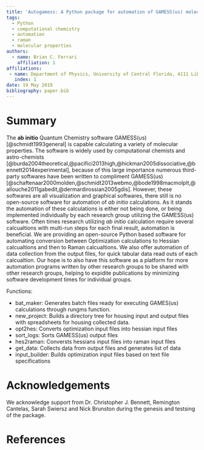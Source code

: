 ```yaml
---
title: 'Autogamess: A Python package for automation of GAMESS(us) molecular properties calculations.'
tags:
  - Python
  - computational chemistry
  - automation
  - raman
  - molecular properties
authors:
  - name: Brian C. Ferrari
    affiliation: 1
affiliations:
 - name: Department of Physics, University of Central Florida, 4111 Libra Drive, Orlando FL 32816
   index: 1
date: 19 May 2019
bibliography: paper.bib
---
```


# Summary

The **ab initio** Quantum Chemistry software GAMESS(us)[@schmidt1993general] is capable 
calculating a variety of molecular properties. The software is widely used by computational
chemists and astro-chemists [@burda2004theoretical,@pacifici2013high,@hickman2005dissociative,@bennett2014experimental],
because of this large importance numerous third-party softwares have been written to compliment GAMESS(us)
[@schaftenaar2000molden,@schmidt2013webmo,@bode1998macmolplt,@allouche2011gabedit,@dermardirossian2005gdis]. However, 
these softwares are all visualization and graphical softwares, there still is no open-source software for automation
of *ab initio* calculations. As it stands the automation of these calculations is either not being done, or being
implemented individually by each research group utilizing the GAMESS(us) software. Often times research utilizing
*ab initio* calculation require several calcualtions with multi-run steps for each final result, automation is beneficial.
We are providing an open-source Python based software for automating conversion between Optimization calculations to 
Hessian calcualtions and then to Raman calcualtions. We also offer automation of data collection from the output files,
for quick tabular data read outs of each calcualtion. Our hope is to also have this software as a platform for more 
automation programs written by other research groups to be shared with other research groups, helping to expidite 
publications by minimizing software development times for individual groups.

Functions:

* bat_maker: Generates batch files ready for executing GAMES(us) calculations through rungms function.
* new_project: Builds a directory tree for housing input and output files with spreadsheets for housing collected data.
* opt2hes: Converts optimization input files into hessian input files
* sort_logs: Sorts GAMESS(us) output files
* hes2raman: Conversts hessians input files into raman input files
* get_data: Collects data from output files and generates list of data 
* input_builder: Builds optimization input files based on text file specifications 


# Acknowledgements

We acknowledge support from Dr. Christopher J. Bennett, Remington Cantelas, Sarah Swiersz and Nick Brunston during the genesis and testsing of the package.

# References

